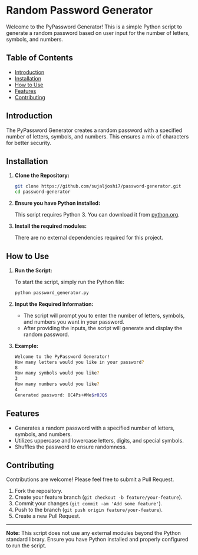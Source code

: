 # Random Password Generator

Welcome to the PyPassword Generator! This is a simple Python script to generate a random password based on user input for the number of letters, symbols, and numbers.

## Table of Contents
- [Introduction](#introduction)
- [Installation](#installation)
- [How to Use](#how-to-use)
- [Features](#features)
- [Contributing](#contributing)

## Introduction

The PyPassword Generator creates a random password with a specified number of letters, symbols, and numbers. This ensures a mix of characters for better security.

## Installation

1. **Clone the Repository:**

    ```bash
    git clone https://github.com/sujaljoshi7/password-generator.git
    cd password-generator
    ```

2. **Ensure you have Python installed:**

    This script requires Python 3. You can download it from [python.org](https://www.python.org/).

3. **Install the required modules:**

    There are no external dependencies required for this project.

## How to Use

1. **Run the Script:**

    To start the script, simply run the Python file:

    ```bash
    python password_generator.py
    ```

2. **Input the Required Information:**

    - The script will prompt you to enter the number of letters, symbols, and numbers you want in your password.
    - After providing the inputs, the script will generate and display the random password.

3. **Example:**

    ```bash
    Welcome to the PyPassword Generator!
    How many letters would you like in your password?
    8
    How many symbols would you like?
    3
    How many numbers would you like?
    4
    Generated password: 8C4Ps+#Me$r0JQ5
    ```

## Features

- Generates a random password with a specified number of letters, symbols, and numbers.
- Utilizes uppercase and lowercase letters, digits, and special symbols.
- Shuffles the password to ensure randomness.

## Contributing

Contributions are welcome! Please feel free to submit a Pull Request.

1. Fork the repository.
2. Create your feature branch (`git checkout -b feature/your-feature`).
3. Commit your changes (`git commit -am 'Add some feature'`).
4. Push to the branch (`git push origin feature/your-feature`).
5. Create a new Pull Request.

---

**Note:** This script does not use any external modules beyond the Python standard library. Ensure you have Python installed and properly configured to run the script.
